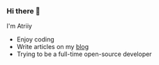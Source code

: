 ### Hi there 👋


I'm Atriiy

- Enjoy coding<br/>
- Write articles on my [blog](https://www.atriiy.com/)
- Trying to be a full-time open-source developer<br/>
